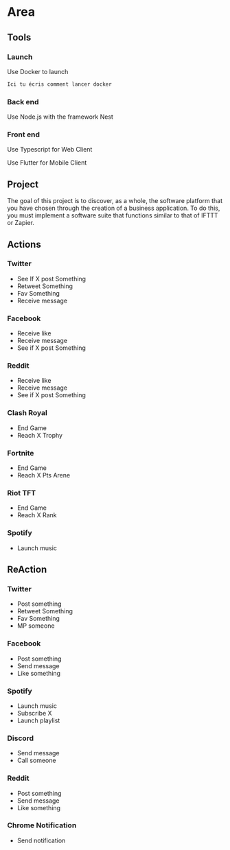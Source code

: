 # Area

## Tools

### Launch

Use Docker to launch
```sh
Ici tu écris comment lancer docker
```

### Back end

Use Node.js with the framework Nest

### Front end

Use Typescript for Web Client

Use Flutter for Mobile Client

## Project

The goal of this project is to discover, as a whole, the software platform that you have chosen through the
creation of a business application.
To do this, you must implement a software suite that functions similar to that of IFTTT or Zapier.

## Actions

### Twitter

- See If X post Something
- Retweet Something
- Fav Something
- Receive message
  
### Facebook

- Receive like
- Receive message
- See if X post Something

### Reddit

- Receive like
- Receive message
- See if X post Something

### Clash Royal

- End Game
- Reach X Trophy

### Fortnite

- End Game
- Reach X Pts Arene

### Riot TFT

- End Game
- Reach X Rank

### Spotify

- Launch music

## ReAction 

### Twitter

- Post something
- Retweet Something
- Fav Something
- MP someone

### Facebook

- Post something
- Send message
- Like something

### Spotify

- Launch music
- Subscribe X
- Launch playlist

### Discord

- Send message
- Call someone

### Reddit

- Post something
- Send message
- Like something

### Chrome Notification

- Send notification
